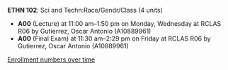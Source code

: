 **ETHN 102**: Sci and Techn:Race/Gendr/Class (4 units)

- **A00** (Lecture) at 11:00 am–1:50 pm on Monday, Wednesday at RCLAS R06 by Gutierrez, Oscar Antonio (A10889961)
- **A00** (Final Exam) at 11:30 am–2:29 pm on Friday at RCLAS R06 by Gutierrez, Oscar Antonio (A10889961)

[Enrollment numbers over time](./ETHN102.tsv)
